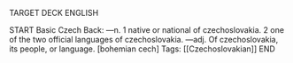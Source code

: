 TARGET DECK
ENGLISH

START
Basic
Czech
Back: —n. 1 native or national of czechoslovakia. 2 one of the two official languages of czechoslovakia. —adj. Of czechoslovakia, its people, or language. [bohemian cech]
Tags: [[Czechoslovakian]]
END
